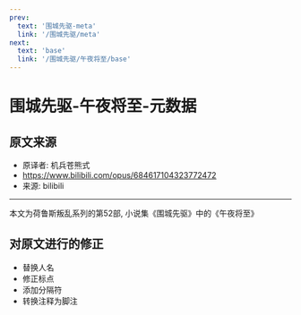 ```yaml
---
prev:
  text: '围城先驱-meta'
  link: '/围城先驱/meta'
next:
  text: 'base'
  link: '/围城先驱/午夜将至/base'
---
```


# 围城先驱-午夜将至-元数据

## 原文来源

+ 原译者: 机兵苍熊式
+ <https://www.bilibili.com/opus/684617104323772472>
+ 来源: bilibili

--------

本文为荷鲁斯叛乱系列的第52部, 小说集《围城先驱》中的《午夜将至》

## 对原文进行的修正

+ 替换人名
+ 修正标点
+ 添加分隔符
+ 转换注释为脚注
